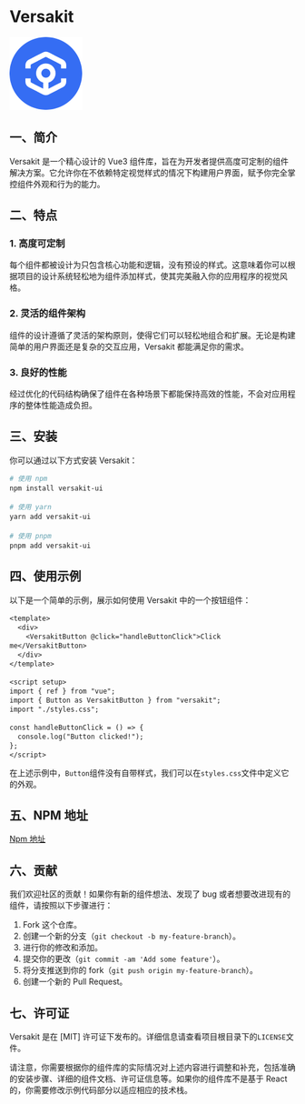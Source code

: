 # Versakit

<img src="./assets/ankr.png" >

## 一、简介

Versakit 是一个精心设计的 Vue3 组件库，旨在为开发者提供高度可定制的组件解决方案。它允许你在不依赖特定视觉样式的情况下构建用户界面，赋予你完全掌控组件外观和行为的能力。

## 二、特点

### 1. 高度可定制

每个组件都被设计为只包含核心功能和逻辑，没有预设的样式。这意味着你可以根据项目的设计系统轻松地为组件添加样式，使其完美融入你的应用程序的视觉风格。

### 2. 灵活的组件架构

组件的设计遵循了灵活的架构原则，使得它们可以轻松地组合和扩展。无论是构建简单的用户界面还是复杂的交互应用，Versakit 都能满足你的需求。

### 3. 良好的性能

经过优化的代码结构确保了组件在各种场景下都能保持高效的性能，不会对应用程序的整体性能造成负担。

## 三、安装

你可以通过以下方式安装 Versakit：

```bash
# 使用 npm
npm install versakit-ui

# 使用 yarn
yarn add versakit-ui

# 使用 pnpm
pnpm add versakit-ui
```

## 四、使用示例

以下是一个简单的示例，展示如何使用 Versakit 中的一个按钮组件：

```vue
<template>
  <div>
    <VersakitButton @click="handleButtonClick">Click me</VersakitButton>
  </div>
</template>

<script setup>
import { ref } from "vue";
import { Button as VersakitButton } from "versakit";
import "./styles.css";

const handleButtonClick = () => {
  console.log("Button clicked!");
};
</script>
```

在上述示例中，`Button`组件没有自带样式，我们可以在`styles.css`文件中定义它的外观。

## 五、NPM 地址

[Npm 地址](https://www.npmjs.com/package/versakit-ui)

## 六、贡献

我们欢迎社区的贡献！如果你有新的组件想法、发现了 bug 或者想要改进现有的组件，请按照以下步骤进行：

1. Fork 这个仓库。
2. 创建一个新的分支（`git checkout -b my-feature-branch`）。
3. 进行你的修改和添加。
4. 提交你的更改（`git commit -am 'Add some feature'`）。
5. 将分支推送到你的 fork（`git push origin my-feature-branch`）。
6. 创建一个新的 Pull Request。

## 七、许可证

Versakit 是在 [MIT] 许可证下发布的。详细信息请查看项目根目录下的`LICENSE`文件。

请注意，你需要根据你的组件库的实际情况对上述内容进行调整和补充，包括准确的安装步骤、详细的组件文档、许可证信息等。如果你的组件库不是基于 React 的，你需要修改示例代码部分以适应相应的技术栈。
